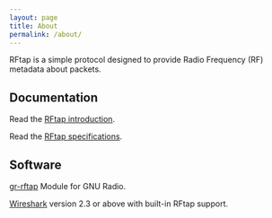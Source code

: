 ```yaml
---
layout: page
title: About
permalink: /about/
---
```


RFtap is a simple protocol designed to provide Radio Frequency (RF) metadata about packets.

## Documentation

Read the [RFtap introduction](/).

Read the [RFtap specifications](/specifications/).

## Software

[gr-rftap](https://github.com/rftap/gr-rftap) Module for GNU Radio.

[Wireshark](https://www.wireshark.org/) version 2.3 or above with built-in RFtap support.
